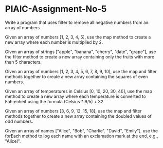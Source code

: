 # PIAIC-Assignment-No-5
Write a program that uses filter to remove all negative numbers from an array of numbers

Given an array of numbers [1, 2, 3, 4, 5], use the map method to create a new array where each number is multiplied by 2.

Given an array of strings ["apple", "banana", "cherry", "date", "grape"], use the filter method to create a new array containing only the fruits with more than 5 characters.

Given an array of numbers [1, 2, 3, 4, 5, 6, 7, 8, 9, 10], use the map and filter methods together to create a new array containing the squares of even numbers.


Given an array of temperatures in Celsius [0, 10, 20, 30, 40], use the map method to create a new array where each temperature is converted to Fahrenheit using the formula (Celsius * 9/5) + 32.


Given an array of numbers [3, 6, 9, 12, 15, 18], use the map and filter methods together to create a new array containing the doubled values of odd numbers.


Given an array of names ["Alice", "Bob", "Charlie", "David", "Emily"], use the forEach method to log each name with an exclamation mark at the end, e.g., "Alice!".
